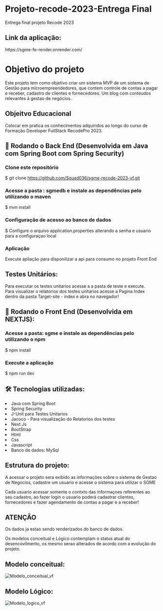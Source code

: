 # Projeto-recode-2023-Entrega Final
Entrega final projeto Recode 2023

## Link da aplicação: 

<link href="https://sgme-fe-render.onrender.com/">https://sgme-fe-render.onrender.com/</link <br>

# Objetivo do projeto
Este projeto tem como objetivo criar um sistema MVP de um sistema de Gestão para microempreendedores, que contem controle de contas a pagar e receber, cadastro de clientes e fornecedores.
Um blog com conteudos relevantes á gestao de negócios.

## Objeitvo Educacional
Colocar em pratica os conhecimentos adquiridos ao longo do curso de Formação Developer FullStack  RecodePro 2023.

## 🎲 Rodando o Back End (Desenvolvida em Java com Spring Boot com Spring Security)
### Clone este repositório
$ git clone <https://github.com/Squad036/sgme-recode-2023-vf.git>

### Acesse a pasta : sgmedb e instale as dependências pelo utilizando o maven
$ mvn install

### Configuração de acesso ao banco de dados
$ Configure o arquivo application.properties alterando a senha e usuario para a configuraçao local 

### Aplicação
Execute apliação para disponilizar a api para consumo no projeto Front End

## Testes Unitários:
Para executar os testes unitarios acesse a a pasta de teste e execute.<br>
Para visualizar o relatorios dos testes unitarios acesse a Pagina Index dentro da pasta Target-site - index e abra no navegador!


## 🎲 Rodando o Front End (Desenvolvida em NEXTJS):

### Acesse a pasta: sgme e instale as dependências pelo utilizando o npm
$ npm install

### Execute a aplicação
$ npm run dev

## 🛠 Tecnologias utilizadas:
<li>Java com Spring Boot</li>
<li>Spring Security</li>
<li>J-Unit para Testes Unitarios</li>
<li>Jacoco - Para visualização do Relatorios dos testes</li>
<li>Next.Js</li>
<li>BootStrap</li>
<li>Html</li>
<li>Css</li>
<li>Javascript</li>
<li>Banco de dados: MySql</li>

## Estrutura do projeto:
<p>A acessar o projeto sera exibido as informações sobre o sistema de Gestao de Negocios, cadastre um usuario e acesse o sistema para utilizar o SGME</p>
<p>Cada usuario acessar somente o contxto das informaçoes referentes ao seu cadastro, ao fazer login o usuario poderá cadastrar clientes, fornecedores e fazer agendamento de contas a pagar e a receber!</p>

<h2>ATENÇÃO</h2>
<p>Os dados ja estao sendo renderizados do banco de dados.</p>
<p>Os modelos conceitual e Lógico contemplam o status atual do desencovilmento, os mesmo serao alterados de acordo com a evolução do projeto.</p>

## Modelo conceitual: 
![Modelo_conceitual_vf](https://github.com/Squad036/sgme-recode-2023-vf/assets/141844533/704567ee-d2f8-441e-83ee-509f7b831d85)

## Modelo Lógico: 
![Modelo_logico_vf](https://github.com/Squad036/sgme-recode-2023-vf/assets/141844533/0915afbe-8ce0-4ee0-8656-95ead5314fab)
